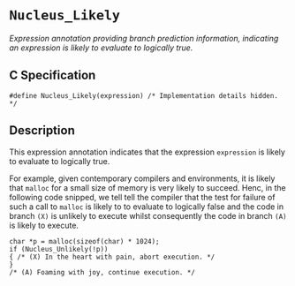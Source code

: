 # `Nucleus_Likely`
*Expression annotation providing branch prediction information, indicating an expression is likely to evaluate to logically true.*

## C Specification
```
#define Nucleus_Likely(expression) /* Implementation details hidden. */
```

## Description
This expression annotation indicates that the expression `expression` is likely to evaluate to logically true.

For example, given contemporary compilers and environments, it is likely that `malloc` for a small size of memory
is very likely to succeed. Henc, in the following code snipped, we tell tell the compiler that the test for failure
of such a call to `malloc` is likely to to evaluate to logically false and the code in branch `(X)` is unlikely
to execute whilst consequently the code in branch `(A)` is likely to execute.

```
char *p = malloc(sizeof(char) * 1024);
if (Nucleus_Unlikely(!p))
{ /* (X) In the heart with pain, abort execution. */
}
/* (A) Foaming with joy, continue execution. */
```
